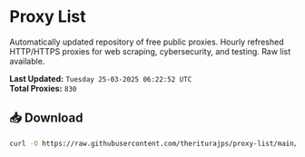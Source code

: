 # Proxy List

Automatically updated repository of free public proxies. Hourly refreshed HTTP/HTTPS proxies for web scraping, cybersecurity, and testing. Raw list available.

**Last Updated:** `Tuesday 25-03-2025 06:22:52 UTC`  
**Total Proxies:** `830`

## 📥 Download
```bash
curl -O https://raw.githubusercontent.com/theriturajps/proxy-list/main/proxies.txt
